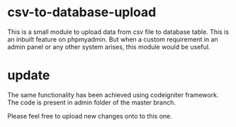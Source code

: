 csv-to-database-upload
======================

This is a small module to upload data from csv file to database table. This is an inbuilt feature on phpmyadmin. But when a custom requirement in an admin panel or any other system arises, this module would be useful. 


update
========

The same functionality has been achieved using codeigniter framework.
The code is present in admin folder of the master branch.



Please feel free to upload new changes onto to this one.
